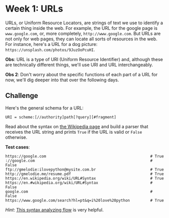 # Week 1: URLs

URLs, or Uniform Resource Locators, are strings of text we use to identify a certain thing inside the web. For example, the URL for the google page is `www.google.com`, or, more completely, `http://www.google.com`. But URLs are not only for web pages, they can locate all sorts of resources in the web. For instance, here's a URL for a dog picture: `https://unsplash.com/photos/9JuzOoPcuHI`.

**Obs**: URL is a type of URI (Uniform Resource Identifier) and, although these are technically different things, we'll use URI and URL interchangeably.

**Obs 2**: Don't worry about the specific functions of each part of a URL for now, we'll dig deeper into that over the following days.

## Challenge
Here's the general schema for a URL:
```
URI = scheme:[//authority]path[?query][#fragment]
```
Read about the syntax on [the Wikipedia page](https://en.wikipedia.org/wiki/URL#Syntax) and build a parser that receives the URL string and prints `True` if the URL is valid or `False` otherwise.

**Test cases**:
```
https://google.com                                              # True
://google.com                                                   # False
ftp://gmelodie:ilovepython@mysite.com.br                        # True
http://gmelodie.me/resume.pdf                                   # True
https://en.wikipedia.org/wiki/URL#Syntax                        # True
https://en.#wikipedia.org/wiki/URL#Syntax                       # False
google.com                                                      # False
https://www.google.com/search?hl=pt&q=i%20love%20python         # True
```

*Hint*: [This syntax analyzing flow](https://en.wikipedia.org/wiki/URL#/media/File:URI_syntax_diagram.svg) is very helpful.

